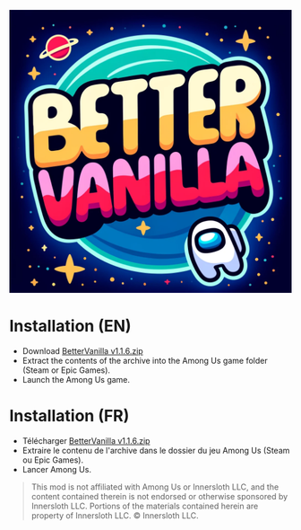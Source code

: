 ![Logo](https://github.com/EnoPM/EnoPM.BetterVanilla/blob/master/Images/BetterVanillaLogo.png)

# Installation (EN)
- Download [BetterVanilla v1.1.6.zip](https://github.com/EnoPM/EnoPM.BetterVanilla/releases/download/v1.1.6/BetterVanilla.v1.1.6.zip)
- Extract the contents of the archive into the Among Us game folder (Steam or Epic Games).
- Launch the Among Us game.

# Installation (FR)
- Télécharger [BetterVanilla v1.1.6.zip](https://github.com/EnoPM/EnoPM.BetterVanilla/releases/download/v1.1.6/BetterVanilla.v1.1.6.zip)
- Extraire le contenu de l'archive dans le dossier du jeu Among Us (Steam ou Epic Games).
- Lancer Among Us.

> This mod is not affiliated with Among Us or Innersloth LLC, and the content contained therein is not endorsed or otherwise sponsored by Innersloth LLC. Portions of the materials contained herein are property of Innersloth LLC. © Innersloth LLC.